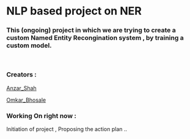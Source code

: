 <br>

# NLP based project on NER

### This (ongoing) project in which we are trying to create a custom Named Entity Recongination system , by training a custom model.

<br>

### Creators :
[Anzar_Shah](anzarshah)

[Omkar_Bhosale](https://github.com/OmkarBhosale06/OmkarBhosale06)

### Working On right now :
Initiation of project , Proposing the action plan ..